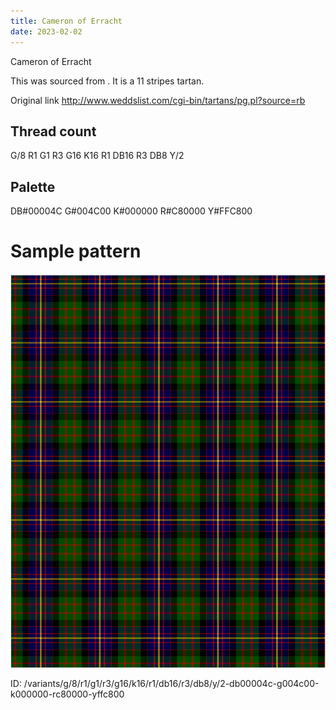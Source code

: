 ```yaml
---
title: Cameron of Erracht
date: 2023-02-02
---
```

Cameron of Erracht

This was sourced from <no value>.  It is a 11 stripes tartan.

Original link http://www.weddslist.com/cgi-bin/tartans/pg.pl?source=rb

## Thread count
G/8 R1 G1 R3 G16 K16 R1 DB16 R3 DB8 Y/2

## Palette
DB#00004C G#004C00 K#000000 R#C80000 Y#FFC800

# Sample pattern

![Tartan detail](tartan.png "G/8 R1 G1 R3 G16 K16 R1 DB16 R3 DB8 Y/2 tartan")

ID: /variants/g/8/r1/g1/r3/g16/k16/r1/db16/r3/db8/y/2-db00004c-g004c00-k000000-rc80000-yffc800